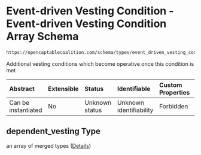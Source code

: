 # Event-driven Vesting Condition - Event-driven Vesting Condition Array Schema

```txt
https://opencaptablecoalition.com/schema/types/event_driven_vesting_condition#/properties/dependent_vesting
```

Additional vesting conditions which become operative once this condition is met

| Abstract            | Extensible | Status         | Identifiable            | Custom Properties | Additional Properties | Access Restrictions | Defined In                                                                                                                    |
| :------------------ | :--------- | :------------- | :---------------------- | :---------------- | :-------------------- | :------------------ | :---------------------------------------------------------------------------------------------------------------------------- |
| Can be instantiated | No         | Unknown status | Unknown identifiability | Forbidden         | Allowed               | none                | [EventDrivenVestingCondition.schema.json*](../../schema/types/EventDrivenVestingCondition.schema.json "open original schema") |

## dependent_vesting Type

an array of merged types ([Details](eventdrivenvestingcondition-properties-event-driven-vesting-condition---event-driven-vesting-condition-array-items.md))
